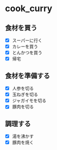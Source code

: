 # cook_curry
## 食材を買う
- [X] スーパーに行く
- [x] カレーを買う
- [x] とんかつを買う
- [x] 帰宅
## 食材を準備する
- [x] 人参を切る
- [x] 玉ねぎを切る
- [x] ジャガイモを切る
- [x] 豚肉を切る
## 調理する
- [x] 湯を沸かす
- [x] 豚肉を焼く
